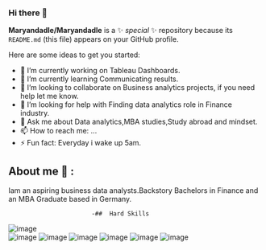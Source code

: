 ### Hi there 👋


**Maryandadle/Maryandadle** is a ✨ _special_ ✨ repository because its `README.md` (this file) appears on your GitHub profile.

Here are some ideas to get you started:

- 🔭 I’m currently working on Tableau Dashboards.
- 🌱 I’m currently learning Communicating results.
- 👯 I’m looking to collaborate on Business analytics projects, if you need help let me know.
- 🤔 I’m looking for help with Finding data analytics role in Finance industry.
- 💬 Ask me about Data analytics,MBA studies,Study abroad and mindset.
- 📫 How to reach me: ...
- ⚡ Fun fact: Everyday i wake up 5am.
 ## About me 💬 :
Iam an aspiring business data analysts.Backstory Bachelors in Finance and an MBA Graduate based in Germany.

                           -##  Hard Skills

![image](https://github.com/Maryandadle/Maryandadle/assets/120597763/117f606d-e339-4088-8cc9-d9f2c9c72914)  
![image](https://github.com/Maryandadle/Maryandadle/assets/120597763/e019bd65-d6e0-4490-b68a-f6a0f8e146af)
![image](https://github.com/Maryandadle/Maryandadle/assets/120597763/b8778dcb-e890-40f7-a2ea-349036de619d)
![image](https://github.com/Maryandadle/Maryandadle/assets/120597763/1a4620e8-85b5-4185-97c0-178c9c904bf8)
![image](https://github.com/Maryandadle/Maryandadle/assets/120597763/55b1b494-651a-4723-8443-42a934ee3034)
![image](https://github.com/Maryandadle/Maryandadle/assets/120597763/78fc8ca9-732a-4433-b32b-004a131124dc)
![image](https://github.com/Maryandadle/Maryandadle/assets/120597763/623e425c-1dad-45f1-a638-a7bec92635f4)






